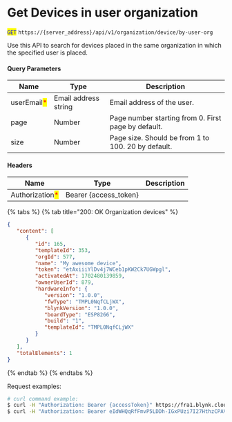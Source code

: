 # Get Devices in user organization

<mark style="color:blue;">`GET`</mark> `https://{server_address}/api/v1/organization/device/by-user-org`

Use this API to search for devices placed in the same organization in which the specified user is placed.

#### Query Parameters

| Name                                        | Type                 | Description                                         |
| ------------------------------------------- | -------------------- | --------------------------------------------------- |
| userEmail<mark style="color:red;">\*</mark> | Email address string | Email address of the user.                          |
| page                                        | Number               | Page number starting from 0. First page by default. |
| size                                        | Number               | Page size. Should be from 1 to 100. 20 by default.  |

#### Headers

| Name                                            | Type                   | Description |
| ----------------------------------------------- | ---------------------- | ----------- |
| Authorization<mark style="color:red;">\*</mark> | Bearer {access\_token} |             |

{% tabs %}
{% tab title="200: OK Organization devices" %}
```json
{
   "content": [
      {
         "id": 165,
         "templateId": 353,
         "orgId": 577,
         "name": "My awesome device",
         "token": "etAxiiiYlDv4j7WCeb1pKW2Ck7UGWpgl",
         "activatedAt": 1702480139859,
         "ownerUserId": 879,
         "hardwareInfo": {
            "version": "1.0.0",
            "fwType": "TMPL0NqfCLjWX",
            "blynkVersion": "1.0.0",
            "boardType": "ESP8266",
            "build": "1",
            "templateId": "TMPL0NqfCLjWX"
         }
      }
   ],
   "totalElements": 1
}
```
{% endtab %}
{% endtabs %}

Request examples:

```bash
# curl command example:
$ curl -H "Authorization: Bearer {accessToken}" https://fra1.blynk.cloud/api/v1/organization/device/by-owner?ownerEmail=email%40example.com
$ curl -H "Authorization: Bearer eIdWHQqRfFmvP5LDDh-IGxPUzi7I27HthzCPAVmS" https://fra1.blynk.cloud/api/v1/organization/device/by-owner?ownerEmail=email%40example.com
```
